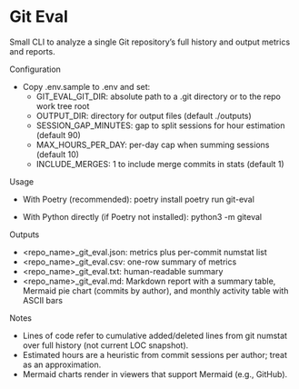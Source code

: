 # Git Eval

Small CLI to analyze a single Git repository’s full history and output metrics and reports.

Configuration
- Copy .env.sample to .env and set:
  - GIT_EVAL_GIT_DIR: absolute path to a .git directory or to the repo work tree root
  - OUTPUT_DIR: directory for output files (default ./outputs)
  - SESSION_GAP_MINUTES: gap to split sessions for hour estimation (default 90)
  - MAX_HOURS_PER_DAY: per-day cap when summing sessions (default 10)
  - INCLUDE_MERGES: 1 to include merge commits in stats (default 1)

Usage
- With Poetry (recommended):
  poetry install
  poetry run git-eval

- With Python directly (if Poetry not installed):
  python3 -m giteval

Outputs
- <repo_name>_git_eval.json: metrics plus per-commit numstat list
- <repo_name>_git_eval.csv: one-row summary of metrics
- <repo_name>_git_eval.txt: human-readable summary
- <repo_name>_git_eval.md: Markdown report with a summary table, Mermaid pie chart (commits by author), and monthly activity table with ASCII bars

Notes
- Lines of code refer to cumulative added/deleted lines from git numstat over full history (not current LOC snapshot).
- Estimated hours are a heuristic from commit sessions per author; treat as an approximation.
- Mermaid charts render in viewers that support Mermaid (e.g., GitHub).

